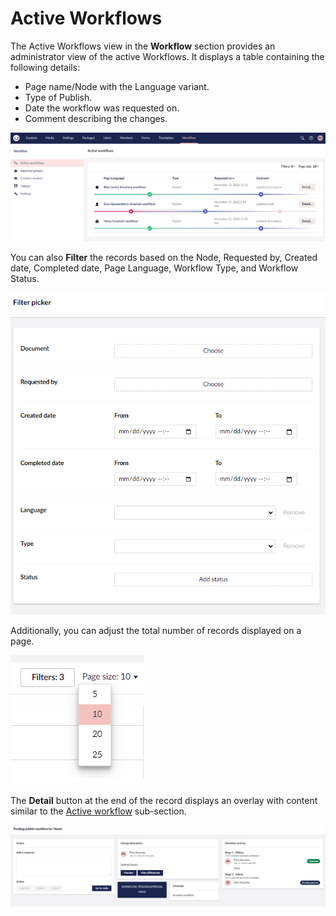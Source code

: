 # Active Workflows

The Active Workflows view in the **Workflow** section provides an administrator view of the active Workflows. It displays a table containing the following details:

* Page name/Node with the Language variant.
* Type of Publish.
* Date the workflow was requested on.
* Comment describing the changes.

![Active Workflows](../images/active-workflows-section.png)

You can also **Filter** the records based on the Node, Requested by, Created date, Completed date, Page Language, Workflow Type, and Workflow Status.

![Workflow history Filters](../images/history-filter-v14.png)

Additionally, you can adjust the total number of records displayed on a page.

![Workflow history PageSize](../images/content-reviews-pagesize-v14.png)

The **Detail** button at the end of the record displays an overlay with content similar to the [Active workflow](../getting-started/workflow-content-app.md#active-workflow) sub-section.

![Details overlay](../getting-started/images/Active-Workflow-detailed-info-v14.png)
